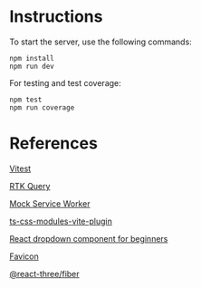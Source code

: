 # Instructions

To start the server, use the following commands:

```console
npm install
npm run dev
```

For testing and test coverage:

```console
npm test
npm run coverage
```

# References

[Vitest](https://vitest.dev/)

[RTK Query](https://redux-toolkit.js.org/rtk-query/overview)

[Mock Service Worker](https://mswjs.io/)

[ts-css-modules-vite-plugin](https://github.com/activeguild/typescript-plugin-css-modules-vite)

[React dropdown component for beginners](https://www.youtube.com/watch?v=jaMgXmrk29M)

[Favicon](https://freesvg.org/abstract-tulip-wood-texture)

[@react-three/fiber](https://github.com/pmndrs/react-three-fiber)
